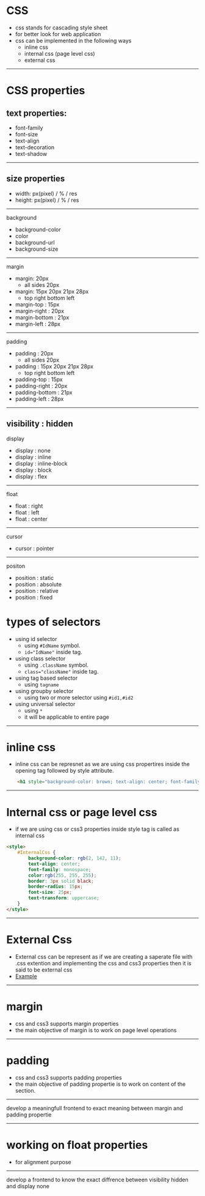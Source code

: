 # CSS
- css stands for cascading style sheet
- for better look for web application
- css can be implemented in the following ways
    - inline css
    - internal css (page level css)
    - external css
---
# CSS properties
## text properties:
- font-family
- font-size
- text-align
- text-decoration
- text-shadow

---
## size properties
- width: px(pixel) / % / res
- height: px(pixel) / % / res

---
background
- background-color
- color
- background-url
- background-size
---
margin
- margin: 20px
    - all sides 20px
- margin: 15px 20px 21px 28px
    - top right bottom left
- margin-top : 15px
- margin-right : 20px
- margin-bottom : 21px
- margin-left : 28px

---

padding
- padding : 20px
    - all sides 20px
- padding : 15px 20px 21px 28px
    - top right bottom left
- padding-top : 15px
- padding-right : 20px
- padding-bottom : 21px
- padding-left : 28px

---
visibility : hidden
---
display
- display : none
- display : inline
- display : inline-block
- display : block
- display : flex
---
float
- float : right
- float : left
- float : center
---
cursor
- cursor : pointer
---
positon
- position : static
- position : absolute
- position : relative
- position : fixed

# types of selectors
- using id selector
    - using `#IdName` symbol.
    - `id="IdName"` inside tag.
- using class selector
    - using `.className` symbol.
    - `class="className"` inside tag.
- using tag based selector
    - using `tagname`
- using groupby selector
    - using two or more selector using `#id1,#id2`
- using universal selector
    - using `*`
    - it will be applicable to entire page

---
# inline css
- inline css can be represnet as we are using css propertires inside the opening tag followed by style attribute.
```html
    <h1 style="background-color: brown; text-align: center; font-family: monospace; color:rgb(249, 249, 249);">using inline css</h1>
```
---
# Internal css or page level css
- if we are using css or css3 properties inside style tag is called as internal css
```html
<style>
    #InternalCss {
        background-color: rgb(2, 142, 11); 
        text-align: center; 
        font-family: monospace; 
        color:rgb(255, 255, 255);
        border: 3px solid black;
        border-radius: 15px;
        font-size: 25px;
        text-transform: uppercase;
    }
</style>
```
---

# External Css
- External css can be represent as if we are creating a saperate file with .css extention and implementing the css and css3 properties then it is said to be external css
- [Example](style.css)
---

# margin 
- css and css3 supports margin properties 
- the main objective of margin is to work on page level operations

---
# padding
- css and css3 supports padding properties
- the main objective of padding propertie is to work on content of the section.

---
develop a meaningfull frontend to exact meaning between margin and padding propertie

---
# working on float properties
- for alignment purpose

---
develop a frontend to know the exact diffrence between visibility hidden and display none